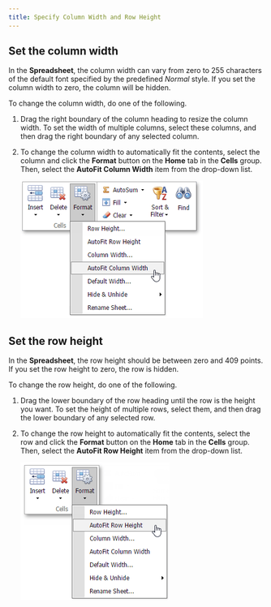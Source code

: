 ```yaml
---
title: Specify Column Width and Row Height
---
```

## Set the column width
In the **Spreadsheet**, the column width can vary from zero to 255 characters of the default font specified by the predefined _Normal_ style. If you set the column width to zero, the column will be hidden.
 

To change the column width, do one of the following.
1. Drag the right boundary of the column heading to resize the column width. To set the width of multiple columns, select these columns, and then drag the right boundary of any selected column.
2. To change the column width to automatically fit the contents, select the column and click the **Format** button on the **Home** tab in the **Cells** group. Then, select the **AutoFit Column Width** item from the drop-down list.
	
	![EUD_ASPxSpreadsheet_Home_AutoFitColumnWidth](../../../images/Img26053.png)

## Set the row height
In the **Spreadsheet**, the row height should be between zero and 409 points. If you set the row height to zero, the row is hidden.
 

To change the row height, do one of the following.
1. Drag the lower boundary of the row heading until the row is the height you want. To set the height of multiple rows, select them, and then drag the lower boundary of any selected row.
2. To change the row height to automatically fit the contents, select the row and click the **Format** button on the **Home** tab in the **Cells** group. Then, select the **AutoFit Row Height** item from the drop-down list.
	
	![EUD_ASPxSpreadsheet_Home_AutoFitRowHeight](../../../images/Img26054.png)